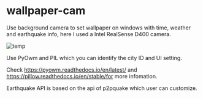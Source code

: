 # wallpaper-cam
Use background camera to set wallpaper on windows with time, weather and earthquake info, here I used a Intel RealSense D400 camera.

![temp](https://user-images.githubusercontent.com/19714385/157600603-dcc9a270-bcb4-404c-8439-a2d812aa561a.jpg)

Use PyOwm and PIL which you can identify the city ID and UI setting.

Check https://pyowm.readthedocs.io/en/latest/ and https://pillow.readthedocs.io/en/stable/for more infomation.

Earthquake API is based on the api of p2pquake which user can customize.

